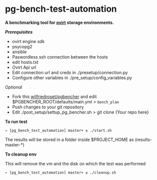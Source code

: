 # pg-bench-test-automation

**A  benchmarking tool for [ovirt](https://github.com/ovirt) storage environments.**

***Prerequisites***

+ ovirt engine sdk
+ psycopg2
+ ansible
+ Paswordless ssh connection between the hosts
+ edit hosts.txt
+ Ovirt Api url
+ Edit connection url and creds in ./presetup/connection.py
+ Configure other variables in ./pre_setup/config_variables.py

*Optional*

+ Fork this [wilfriedroset/pgbencher](https://github.com/wilfriedroset/pgbencher)
and edit $PGBENCHER_ROOT/defaults/main.yml > `bench_plan`
+ Push changes to your git repository
+ Edit ./post_setup/settup_pg_bencher.sh > git clone {Your repo here}

**To run test**

```
⌁ [pg_bench_test_automation] master+ ± ./start.sh
```


The results will be stored in a folder inside $PROJECT_HOME as (results-master-*)

**To cleanup env**

This will remove the vm and the disk on which the test was performed
```
⌁ [pg_bench_test_automation] master+ ± ./cleanup.sh
```
